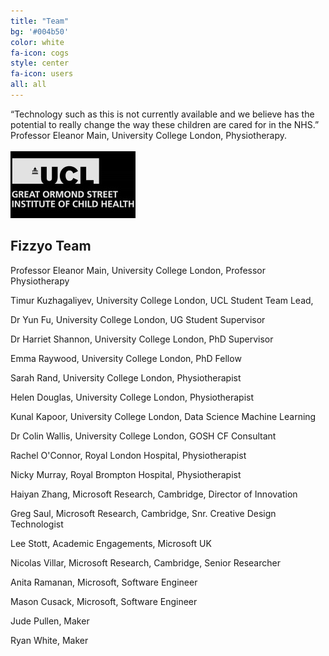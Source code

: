 ```yaml
---
title: "Team"
bg: '#004b50'
color: white
fa-icon: cogs
style: center
fa-icon: users
all: all
---
```

“Technology such as this is not currently available and we believe has the potential to really change the way these children are cared for in the NHS.” Professor Eleanor Main, University College London, Physiotherapy.
<br>
<br>
<img src="/img/ICH_MONO.jpg" alt="Great Ormond Street Institute of Child Health">
<br>
## Fizzyo Team
<p>Professor Eleanor Main, University College London, Professor Physiotherapy</p>
<p>Timur Kuzhagaliyev, University College London, UCL Student Team Lead,</p>
<p>Dr Yun Fu, University College London, UG Student Supervisor</p>
<p>Dr Harriet Shannon, University College London, PhD Supervisor</p>
<p>Emma Raywood, University College London, PhD Fellow</p>
<p>Sarah Rand, University College London, Physiotherapist</p>
<p>Helen Douglas, University College London, Physiotherapist</p>
<p>Kunal Kapoor, University College London, Data Science Machine Learning</p>
<p>Dr Colin Wallis, University College London, GOSH CF Consultant</p>
<p>Rachel O'Connor, Royal London Hospital, Physiotherapist</p>
<p>Nicky Murray, Royal Brompton Hospital, Physiotherapist </p>
<p>Haiyan Zhang, Microsoft Research, Cambridge, Director of Innovation</p>
<p>Greg Saul, Microsoft Research, Cambridge, Snr. Creative Design Technologist</p>
<p>Lee Stott, Academic Engagements, Microsoft UK</p>
<p>Nicolas Villar, Microsoft Research, Cambridge, Senior Researcher<p>
<p>Anita Ramanan, Microsoft, Software Engineer</p>
<p>Mason Cusack, Microsoft, Software Engineer</p>
<p>Jude Pullen, Maker</p>
<p>Ryan White, Maker</p>
<br>
<br>
<br>
